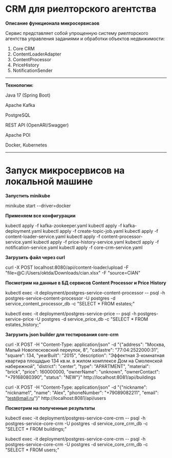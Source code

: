 # CRM для риелторского агентства

**Описание функционала микросервисаов**

Сервис представляет собой упрощенную систему риелторского агентства управления заданиями и обработки объектов недвижимости:

1. Core CRM 
2. ContentLoaderAdapter 
3. ContentProcessor 
4. PriceHistory
5. NotificationSender 
________________________________________
**Технологии:**

Java 17 (Spring Boot)

Apache Kafka

PostgreSQL

REST API (OpenARI/Swagger)

Apache POI

Docker, Kubernetes
________________________________________
# Запуск микросервисов на локальной машине

**Запустить minikube**

minikube start --driver=docker

**Применяем все конфигурации**

kubectl apply -f kafka-zookeeper.yaml
kubectl apply -f kafka-deployment.yaml
kubectl apply -f create-topic-job.yaml
kubectl apply -f content-loader-service.yaml
kubectl apply -f content-processor-service.yaml
kubectl apply -f price-history-service.yaml
kubectl apply -f notification-service.yaml
kubectl apply -f core-crm-service.yaml

**Загрузить файл через curl**

curl -X POST localhost:8080/api/content-loader/upload -F "file=@C:/Users/oktda/Downloads/cian.xlsx" -F "source=CIAN"

**Посмотрим на данные в БД сервисов Content Processor и Price History**

kubectl exec -it deployment/postgres-service-content-processor -- psql -h postgres-service-content-processor -U postgres -d service_content_processor_db -c "SELECT * FROM estates;"

kubectl exec -it deployment/postgres-service-price -- psql -h postgres-service-price -U postgres -d service_price_db -c "SELECT * FROM estates_history;"

**Загрузить json builder для тестирования core-crm**

curl -X POST -H "Content-Type: application/json" -d "{\"address\": \"Москва, Малый Новопесковский переулок, 8\", \"cadastre\": \"77:04:2522000:31\", \"square\": 134, \"yearBuilt\": \"2015\", \"description\": \"Эффектная 3-комнатная квартира площадью 134 кв.м. в жилом комплексе Дом на Смоленской набережной\", \"district\": \"center\", \"type\": \"APARTMENT\", \"material\": \"brick\", \"price\": 160000000, \"ownerName\": \"unknown\", \"ownerContact\": \"+79168080390\", \"status\": \"NEW\"}" http://localhost:8081/api/buildings

curl -X POST -H "Content-Type: application/json" -d "{\"nickname\": \"nickname1\", \"name\": \"Alex\", \"phoneNumber\": \"+79089082211\", \"email\": \"test@mail.ru\"}" http://localhost:8081/api/users

**Посмотрим на полученные результаты**

kubectl exec -it deployment/postgres-service-core-crm -- psql -h postgres-service-core-crm -U postgres -d service_core_crm_db -c "SELECT * FROM buildings;"

kubectl exec -it deployment/postgres-service-core-crm -- psql -h postgres-service-core-crm -U postgres -d service_core_crm_db -c "SELECT * FROM users;"

